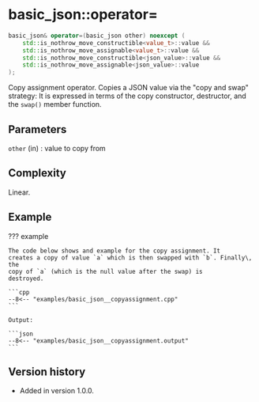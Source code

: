 # basic_json::operator=

```cpp
basic_json& operator=(basic_json other) noexcept (
    std::is_nothrow_move_constructible<value_t>::value &&
    std::is_nothrow_move_assignable<value_t>::value &&
    std::is_nothrow_move_constructible<json_value>::value &&
    std::is_nothrow_move_assignable<json_value>::value
);
```

Copy assignment operator. Copies a JSON value via the "copy and swap"
strategy: It is expressed in terms of the copy constructor, destructor,
and the `swap()` member function.

## Parameters

`other` (in)
:   value to copy from

## Complexity

Linear.

## Example

??? example

    The code below shows and example for the copy assignment. It
    creates a copy of value `a` which is then swapped with `b`. Finally\, the
    copy of `a` (which is the null value after the swap) is
    destroyed.
     
    ```cpp
    --8<-- "examples/basic_json__copyassignment.cpp"
    ```
    
    Output:
    
    ```json
    --8<-- "examples/basic_json__copyassignment.output"
    ```

## Version history

- Added in version 1.0.0.
